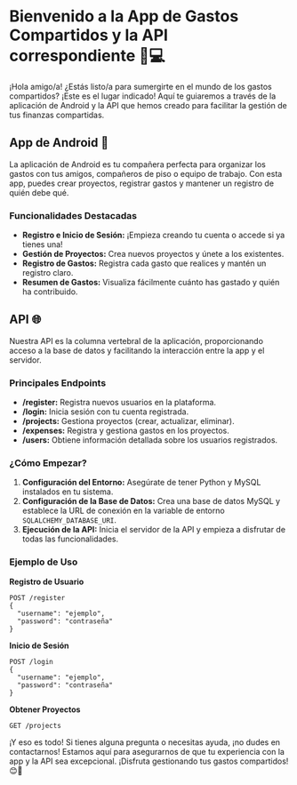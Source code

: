 # Bienvenido a la App de Gastos Compartidos y la API correspondiente 📱💻

¡Hola amigo/a! ¿Estás listo/a para sumergirte en el mundo de los gastos compartidos? ¡Este es el lugar indicado! Aquí te guiaremos a través de la aplicación de Android y la API que hemos creado para facilitar la gestión de tus finanzas compartidas.

## App de Android 📱

La aplicación de Android es tu compañera perfecta para organizar los gastos con tus amigos, compañeros de piso o equipo de trabajo. Con esta app, puedes crear proyectos, registrar gastos y mantener un registro de quién debe qué.

### Funcionalidades Destacadas

- **Registro e Inicio de Sesión:** ¡Empieza creando tu cuenta o accede si ya tienes una!
- **Gestión de Proyectos:** Crea nuevos proyectos y únete a los existentes.
- **Registro de Gastos:** Registra cada gasto que realices y mantén un registro claro.
- **Resumen de Gastos:** Visualiza fácilmente cuánto has gastado y quién ha contribuido.

## API 🌐

Nuestra API es la columna vertebral de la aplicación, proporcionando acceso a la base de datos y facilitando la interacción entre la app y el servidor.

### Principales Endpoints

- **/register:** Registra nuevos usuarios en la plataforma.
- **/login:** Inicia sesión con tu cuenta registrada.
- **/projects:** Gestiona proyectos (crear, actualizar, eliminar).
- **/expenses:** Registra y gestiona gastos en los proyectos.
- **/users:** Obtiene información detallada sobre los usuarios registrados.

### ¿Cómo Empezar?

1. **Configuración del Entorno:** Asegúrate de tener Python y MySQL instalados en tu sistema.
2. **Configuración de la Base de Datos:** Crea una base de datos MySQL y establece la URL de conexión en la variable de entorno `SQLALCHEMY_DATABASE_URI`.
3. **Ejecución de la API:** Inicia el servidor de la API y empieza a disfrutar de todas las funcionalidades.

### Ejemplo de Uso

**Registro de Usuario**
```
POST /register
{
  "username": "ejemplo",
  "password": "contraseña"
}
```
**Inicio de Sesión**
```
POST /login
{
  "username": "ejemplo",
  "password": "contraseña"
}
```
**Obtener Proyectos**
```
GET /projects
```

¡Y eso es todo! Si tienes alguna pregunta o necesitas ayuda, ¡no dudes en contactarnos! Estamos aquí para asegurarnos de que tu experiencia con la app y la API sea excepcional. ¡Disfruta gestionando tus gastos compartidos! 😊💼
